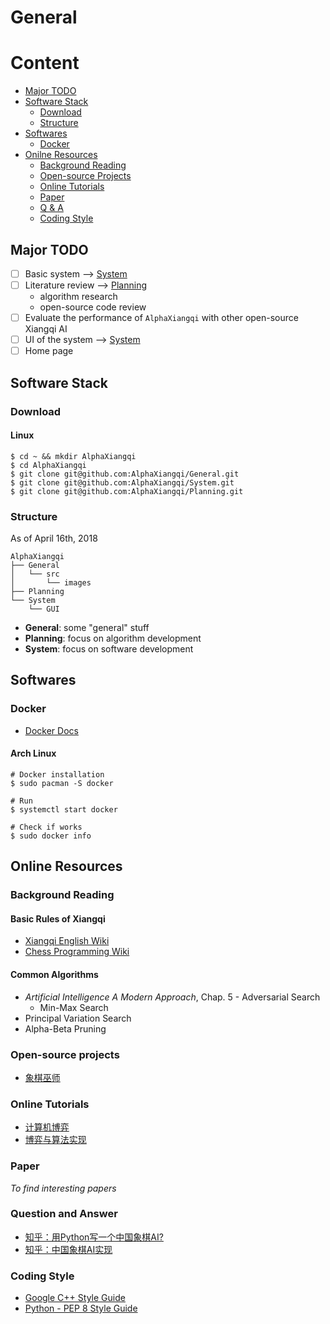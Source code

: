 # General

# Content
- [Major TODO](#major-todo)
- [Software Stack](#software-stack)
    - [Download](#download)
    - [Structure](#structure)
- [Softwares](#softwares)
    - [Docker](#docker)
- [Onilne Resources](#online-resources)
    - [Background Reading](#background-reading)
    - [Open-source Projects](#open-source-projects)
    - [Online Tutorials](#online-tutorials)
    - [Paper](#paper)
    - [Q & A](#question-and-answer)
    - [Coding Style](#coding-style)

## Major TODO
- [ ] Basic system --> [System](https://github.com/AlphaXiangqi/System)
- [ ] Literature review --> [Planning](https://github.com/AlphaXiangqi/Planning)
    - algorithm research
    - open-source code review
- [ ] Evaluate the performance of `AlphaXiangqi` with other open-source Xiangqi AI
- [ ] UI of the system --> [System](https://github.com/AlphaXiangqi/System)
- [ ] Home page

## Software Stack

### Download

#### Linux

```
$ cd ~ && mkdir AlphaXiangqi
$ cd AlphaXiangqi
$ git clone git@github.com:AlphaXiangqi/General.git
$ git clone git@github.com:AlphaXiangqi/System.git
$ git clone git@github.com:AlphaXiangqi/Planning.git
```

### Structure
As of April 16th, 2018

```
AlphaXiangqi
├── General
│   └── src
│       └── images
├── Planning
└── System
    └── GUI
```

- __General__: some "general" stuff
- __Planning__: focus on algorithm development
- __System__: focus on software development

## Softwares 

### Docker
- [Docker Docs](https://docs.docker.com/)

#### Arch Linux
```
# Docker installation
$ sudo pacman -S docker

# Run
$ systemctl start docker

# Check if works
$ sudo docker info
```

## Online Resources

### Background Reading

#### Basic Rules of Xiangqi
- [Xiangqi English Wiki](https://en.wikipedia.org/wiki/Xiangqi)
- [Chess Programming Wiki](https://chessprogramming.wikispaces.com/Chinese+Chess)

#### Common Algorithms
- _Artificial Intelligence A Modern Approach_, Chap. 5 - Adversarial Search
    - Min-Max Search
- Principal Variation Search
- Alpha-Beta Pruning

### Open-source projects
- [象棋巫师](https://github.com/xqbase)

### Online Tutorials
- [计算机博弈](http://www.xqbase.com/computer.htm)
- [博弈与算法实现](https://blog.csdn.net/fsdev/article/category/1085675)

### Paper
_To find interesting papers_

### Question and Answer
- [知乎：用Python写一个中国象棋AI?](https://www.zhihu.com/question/29472711/answer/45436565)
- [知乎：中国象棋AI实现](https://www.zhihu.com/question/28068014)

### Coding Style
- [Google C++ Style Guide](https://google.github.io/styleguide/cppguide.html)
- [Python - PEP 8 Style Guide](https://www.python.org/dev/peps/pep-0008/)

